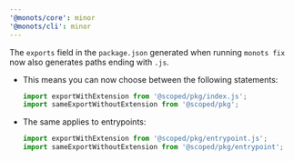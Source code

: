 ```yaml
---
'@monots/core': minor
'@monots/cli': minor
---
```


The `exports` field in the `package.json` generated when running `monots fix` now also generates paths ending with `.js`.

- This means you can now choose between the following statements:

  ```js
  import exportWithExtension from '@scoped/pkg/index.js';
  import sameExportWithoutExtension from '@scoped/pkg';
  ```

- The same applies to entrypoints:

  ```js
  import exportWithExtension from '@scoped/pkg/entrypoint.js';
  import sameExportWithoutExtension from '@scoped/pkg/entrypoint';
  ```
